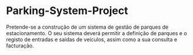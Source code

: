 # Parking-System-Project
Pretende-se a construção de um sistema de gestão de parques de estacionamento. O seu sistema deverá permitir a definição de parques e o registo de entradas e saídas de veículos, assim como a sua consulta e facturação.
